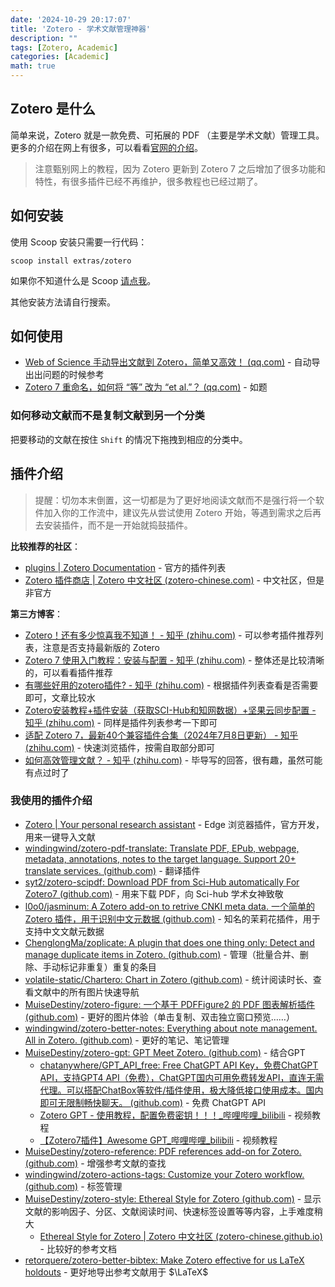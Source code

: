 ```yaml
---
date: '2024-10-29 20:17:07'
title: 'Zotero - 学术文献管理神器'
description: ""
tags: [Zotero, Academic]
categories: [Academic]
math: true
---
```


## Zotero 是什么

简单来说，Zotero 就是一款免费、可拓展的 PDF （主要是学术文献）管理工具。更多的介绍在网上有很多，可以看看[官网的介绍](https://www.zotero.org/)。

> 注意甄别网上的教程，因为 Zotero 更新到 Zotero 7 之后增加了很多功能和特性，有很多插件已经不再维护，很多教程也已经过期了。

## 如何安装

使用 Scoop 安装只需要一行代码：
```shell
scoop install extras/zotero
```

如果你不知道什么是 Scoop [请点我](https://chen-huaneng.github.io/2024/01/04/2024-1-4-2024-01-04-Scoop/)。

其他安装方法请自行搜索。

## 如何使用

- [Web of Science 手动导出文献到 Zotero，简单又高效！ (qq.com)](https://mp.weixin.qq.com/s?__biz=MzAxNzgyMDg0MQ==&mid=2650476690&idx=2&sn=a6fabd4a5f6a985fb07627a76024c697&chksm=83d00d54b4a784426a54bfe2bfe3935d22ee2822b46b68573540024fdfac19f69ac5f81c1f36&scene=178&cur_album_id=1319074508795641857#rd) - 自动导出出问题的时候参考
- [Zotero 7 重命名，如何将 “等” 改为 “et al.”？ (qq.com)](https://mp.weixin.qq.com/s?__biz=MzAxNzgyMDg0MQ==&mid=2650476977&idx=1&sn=9e9991fa02c8fc532e69d65b264136b6&chksm=83d00c77b4a785614277926dc82e419d44bc443a50846725d13225fbd647e86161934af41a2e&scene=178&cur_album_id=1319074508795641857#rd) - 如题

### 如何移动文献而不是复制文献到另一个分类

把要移动的文献在按住 `Shift` 的情况下拖拽到相应的分类中。

## 插件介绍

> 提醒：切勿本末倒置，这一切都是为了更好地阅读文献而不是强行将一个软件加入你的工作流中，建议先从尝试使用 Zotero 开始，等遇到需求之后再去安装插件，而不是一开始就捣鼓插件。

**比较推荐的社区**：

- [plugins | Zotero Documentation](https://www.zotero.org/support/plugins) - 官方的插件列表
- [Zotero 插件商店 | Zotero 中文社区 (zotero-chinese.com)](https://zotero-chinese.com/plugins/) - 中文社区，但是非官方

**第三方博客**：

- [Zotero！还有多少惊喜我不知道！ - 知乎 (zhihu.com)](https://zhuanlan.zhihu.com/p/630691757) - 可以参考插件推荐列表，注意是否支持最新版的 Zotero
- [Zotero 7 使用入门教程：安装与配置 - 知乎 (zhihu.com)](https://zhuanlan.zhihu.com/p/681536174) - 整体还是比较清晰的，可以看看插件推荐
- [有哪些好用的zotero插件? - 知乎 (zhihu.com)](https://www.zhihu.com/question/402589277/answer/3196530555) - 根据插件列表查看是否需要即可，文章比较水
- [Zotero安装教程+插件安装（获取SCI-Hub和知网数据）+坚果云同步配置 - 知乎 (zhihu.com)](https://zhuanlan.zhihu.com/p/647756683) - 同样是插件列表参考一下即可
- [适配 Zotero 7，最新40个兼容插件合集（2024年7月8日更新） - 知乎 (zhihu.com)](https://zhuanlan.zhihu.com/p/707668416) - 快速浏览插件，按需自取部分即可
- [如何高效管理文献？ - 知乎 (zhihu.com)](https://www.zhihu.com/question/26857521/answer/2662236762) - 毕导写的回答，很有趣，虽然可能有点过时了

### 我使用的插件介绍

- [Zotero | Your personal research assistant](https://www.zotero.org/download/) - Edge 浏览器插件，官方开发，用来一键导入文献
- [windingwind/zotero-pdf-translate: Translate PDF, EPub, webpage, metadata, annotations, notes to the target language. Support 20+ translate services. (github.com)](https://github.com/windingwind/zotero-pdf-translate) - 翻译插件
- [syt2/zotero-scipdf: Download PDF from Sci-Hub automatically For Zotero7 (github.com)](https://github.com/syt2/zotero-scipdf) - 用来下载 PDF，向 Sci-hub 学术女神致敬
- [l0o0/jasminum: A Zotero add-on to retrive CNKI meta data. 一个简单的Zotero 插件，用于识别中文元数据 (github.com)](https://github.com/l0o0/jasminum) - 知名的茉莉花插件，用于支持中文文献元数据
- [ChenglongMa/zoplicate: A plugin that does one thing only: Detect and manage duplicate items in Zotero. (github.com)](https://github.com/ChenglongMa/zoplicate?tab=readme-ov-file#readme) - 管理（批量合并、删除、手动标记非重复）重复的条目
- [volatile-static/Chartero: Chart in Zotero (github.com)](https://github.com/volatile-static/Chartero) - 统计阅读时长、查看文献中的所有图片快速导航
- [MuiseDestiny/zotero-figure: 一个基于 PDFFigure2 的 PDF 图表解析插件 (github.com)](https://github.com/MuiseDestiny/zotero-figure?tab=readme-ov-file#readme) - 更好的图片体验（单击复制、双击独立窗口预览……）
- [windingwind/zotero-better-notes: Everything about note management. All in Zotero. (github.com)](https://github.com/windingwind/zotero-better-notes#readme) - 更好的笔记、笔记管理
- [MuiseDestiny/zotero-gpt: GPT Meet Zotero. (github.com)](https://github.com/MuiseDestiny/zotero-gpt?tab=readme-ov-file) - 结合GPT
  - [chatanywhere/GPT_API_free: Free ChatGPT API Key，免费ChatGPT API，支持GPT4 API（免费），ChatGPT国内可用免费转发API，直连无需代理。可以搭配ChatBox等软件/插件使用，极大降低接口使用成本。国内即可无限制畅快聊天。 (github.com)](https://github.com/chatanywhere/GPT_API_free?tab=readme-ov-file#免费使用) - 免费 ChatGPT API
  - [Zotero GPT - 使用教程，配置免费密钥！！！_哔哩哔哩_bilibili](https://www.bilibili.com/video/BV17N4y1o7vx/?vd_source=8f6ac8ba344f8ea3b071481f41e2ce0d) - 视频教程
  - [【Zotero7插件】Awesome GPT_哔哩哔哩_bilibili](https://www.bilibili.com/video/BV1zBpUeDEzM/?vd_source=8f6ac8ba344f8ea3b071481f41e2ce0d) - 视频教程
- [MuiseDestiny/zotero-reference: PDF references add-on for Zotero. (github.com)](https://github.com/MuiseDestiny/zotero-reference#readme) - 增强参考文献的查找
- [windingwind/zotero-actions-tags: Customize your Zotero workflow. (github.com)](https://github.com/windingwind/zotero-actions-tags?tab=readme-ov-file) - 标签管理
- [MuiseDestiny/zotero-style: Ethereal Style for Zotero (github.com)](https://github.com/MuiseDestiny/zotero-style#readme) - 显示文献的影响因子、分区、文献阅读时间、快速标签设置等等内容，上手难度稍大
  - [Ethereal Style for Zotero | Zotero 中文社区 (zotero-chinese.github.io)](https://zotero-chinese.github.io/user-guide/plugins/style.html) - 比较好的参考文档
- [retorquere/zotero-better-bibtex: Make Zotero effective for us LaTeX holdouts](https://github.com/retorquere/zotero-better-bibtex?tab=readme-ov-file) - 更好地导出参考文献用于 $\LaTeX$

